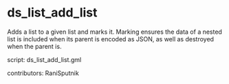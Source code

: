 ds_list_add_list
================

Adds a list to a given list and marks it.
Marking ensures the data of a nested list is
included when its parent is encoded as JSON,
as well as destroyed when the parent is.

script: ds_list_add_list.gml

contributors: RaniSputnik
